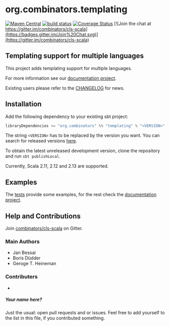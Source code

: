 # org.combinators.templating 
[![Maven Central](https://maven-badges.herokuapp.com/maven-central/org.combinators/templating_2.13/badge.png?style=flat)](https://search.maven.org/search?q=g:org.combinators%20AND%20a:templating%2A)
[![build status](https://travis-ci.org/combinators/templating.svg?branch=master)](https://travis-ci.org/combinators/templating)
[![Coverage Status](https://coveralls.io/repos/github/combinators/templating/badge.svg?branch=master)](https://coveralls.io/github/combinators/templating?branch=master)
[![Join the chat at https://gitter.im/combinators/cls-scala](https://badges.gitter.im/Join%20Chat.svg)](https://gitter.im/combinators/cls-scala)
## Templating support for multiple languages

This project adds templating support for multiple languages.

For more information see our [documentation project](https://combinators.github.io/).

Existing users please refer to the [CHANGELOG](CHANGELOG.md) for news.

## Installation

Add the following dependency to your existing sbt project: 
```scala
libraryDependencies += "org.combinators" %% "templating" % "<VERSION>"
```
The string `<VERSION>` has to be replaced by the version you want.
You can search for released versions [here](http://search.maven.org/#search%7Cga%7C1%7Cg%3A%22org.combinators%22%20AND%20a%3A%22templating%22).

To obtain the latest unreleased development version, clone the repository and run `sbt publishLocal`.

Currently, Scala 2.11, 2.12 and 2.13 are supported.

## Examples

The [tests](src/test/scala/org/combinators/templating) provide some examples, for the rest check the [documentation project](https://combinators.github.io/).

## Help and Contributions

Join [combinators/cls-scala](https://gitter.im/combinators/cls-scala) on Gitter.

### Main Authors

- Jan Bessai
- Boris Düdder
- Geroge T. Heineman

### Contributers

-
##### Your name here?
Just the usual: open pull requests and or issues.
Feel free to add yourself to the list in this file, if you contributed something.
